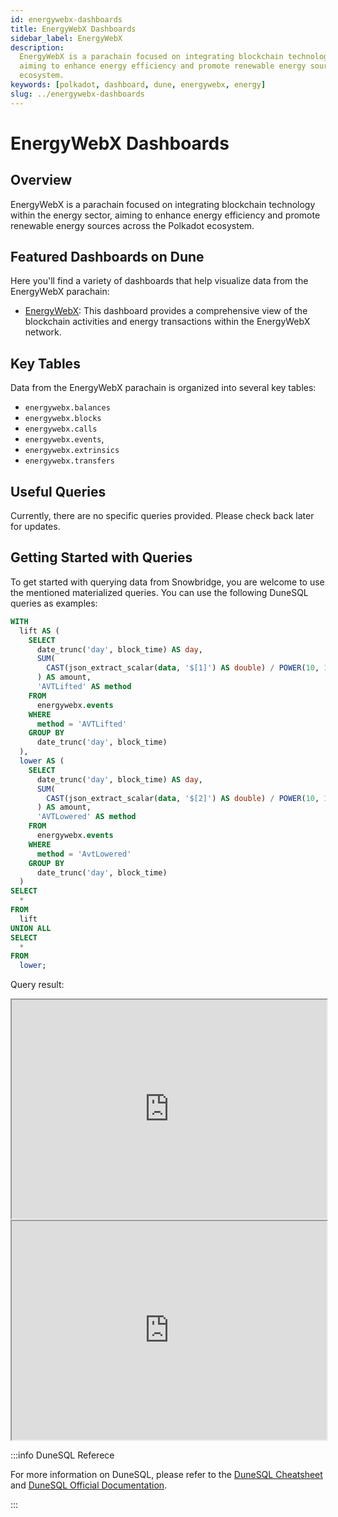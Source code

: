 ```yaml
---
id: energywebx-dashboards
title: EnergyWebX Dashboards
sidebar_label: EnergyWebX
description:
  EnergyWebX is a parachain focused on integrating blockchain technology within the energy sector,
  aiming to enhance energy efficiency and promote renewable energy sources across the Polkadot
  ecosystem.
keywords: [polkadot, dashboard, dune, energywebx, energy]
slug: ../energywebx-dashboards
---
```


# EnergyWebX Dashboards

## Overview

EnergyWebX is a parachain focused on integrating blockchain technology within the energy sector,
aiming to enhance energy efficiency and promote renewable energy sources across the Polkadot
ecosystem.

## Featured Dashboards on Dune

Here you'll find a variety of dashboards that help visualize data from the EnergyWebX parachain:

- [EnergyWebX](https://dune.com/substrate/energywebx): This dashboard provides a comprehensive view
  of the blockchain activities and energy transactions within the EnergyWebX network.

## Key Tables

Data from the EnergyWebX parachain is organized into several key tables:

- `energywebx.balances`
- `energywebx.blocks`
- `energywebx.calls`
- `energywebx.events`,
- `energywebx.extrinsics`
- `energywebx.transfers`

## Useful Queries

Currently, there are no specific queries provided. Please check back later for updates.

## Getting Started with Queries

To get started with querying data from Snowbridge, you are welcome to use the mentioned materialized
queries. You can use the following DuneSQL queries as examples:

```sql title="EnergyWebX Token Lifted & Lowered" showLineNumbers
WITH
  lift AS (
    SELECT
      date_trunc('day', block_time) AS day,
      SUM(
        CAST(json_extract_scalar(data, '$[1]') AS double) / POWER(10, 18)
      ) AS amount,
      'AVTLifted' AS method
    FROM
      energywebx.events
    WHERE
      method = 'AVTLifted'
    GROUP BY
      date_trunc('day', block_time)
  ),
  lower AS (
    SELECT
      date_trunc('day', block_time) AS day,
      SUM(
        CAST(json_extract_scalar(data, '$[2]') AS double) / POWER(10, 18)
      ) AS amount,
      'AVTLowered' AS method
    FROM
      energywebx.events
    WHERE
      method = 'AvtLowered'
    GROUP BY
      date_trunc('day', block_time)
  )
SELECT
  *
FROM
  lift
UNION ALL
SELECT
  *
FROM
  lower;

```

Query result:

<iframe src="https://dune.com/embeds/3811524/6410270/65829801-abf1-4f2a-a9a3-e6afdf444bff" height="350" width="100%"></iframe>

<iframe src="https://dune.com/embeds/3811524/6410355/b0ebb3df-de06-43b8-a3e2-3255ca4b29b6" height="350" width="100%"></iframe>

:::info DuneSQL Referece

For more information on DuneSQL, please refer to the [DuneSQL Cheatsheet](../dunesql-cheatsheet.md)
and
[DuneSQL Official Documentation](https://docs.dune.com/query-engine/Functions-and-operators/index).

:::
